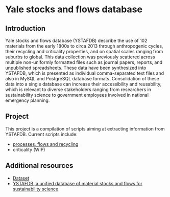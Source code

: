 # Yale stocks and flows database

## Introduction

Yale stocks and flows database (YSTAFDB) describe the use of 102 materials from the early 1800s to circa 2013 through anthropogenic cycles, their recycling and criticality properties, and on spatial scales ranging from suburbs to global. This data collection was previously scattered across multiple non-uniformly formatted files such as journal papers, reports, and unpublished spreadsheets. These data have been synthesized into YSTAFDB, which is presented as individual comma-separated text files and also in MySQL and PostgreSQL database formats. Consolidation of these data into a single database can increase their accessibility and reusability, which is relevant to diverse stakeholders ranging from researchers in sustainability science to government employees involved in national emergency planning.

## Project

This project is a compilation of scripts aiming at extracting information from YSTAFDB. Current scripts include:

- [processes, flows and recycling](https://github.com/adrien-perello/Yale-stocks-and-flows-database/blob/main/scripts/processes_flows.ipynb)
- criticality (WIP)

## Additional resources

- [Dataset](https://data.usgs.gov/datacatalog/data/USGS:5b9a7c28e4b0d966b485d915)
- [YSTAFDB, a unified database of material stocks and flows for sustainability science](https://doi.org/10.1038/s41597-019-0085-7)
